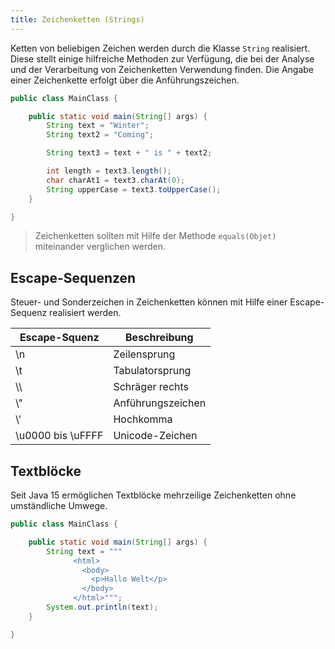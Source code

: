 ```yaml
---
title: Zeichenketten (Strings)
---
```


Ketten von beliebigen Zeichen werden durch die Klasse `String` realisiert. Diese stellt einige hilfreiche Methoden zur Verfügung, die bei der Analyse und der Verarbeitung von Zeichenketten Verwendung finden. Die Angabe einer Zeichenkette erfolgt über die Anführungszeichen.

```java
public class MainClass {

    public static void main(String[] args) {
        String text = "Winter";
        String text2 = "Coming";

        String text3 = text + " is " + text2;

        int length = text3.length();
        char charAt1 = text3.charAt(0);
        String upperCase = text3.toUpperCase();
    }

}
```
> Zeichenketten sollten mit Hilfe der Methode `equals(Objet)` miteinander verglichen werden.

## Escape-Sequenzen
Steuer- und Sonderzeichen in Zeichenketten können mit Hilfe einer Escape-Sequenz realisiert werden.

| Escape-Squenz | Beschreibung |
| ------------- | ------------ |
| \\n | Zeilensprung |
| \\t | Tabulatorsprung |
| \\\\ | Schräger rechts |
| \\" | Anführungszeichen |
| \\' | Hochkomma |
| \\u0000 bis \\uFFFF | Unicode-Zeichen |

## Textblöcke
Seit Java 15 ermöglichen Textblöcke mehrzeilige Zeichenketten ohne umständliche Umwege.

```java
public class MainClass {

    public static void main(String[] args) { 
        String text = """
              <html>
                <body>
                  <p>Hallo Welt</p>
                </body>
              </html>""";		
        System.out.println(text);
    }

}
```
